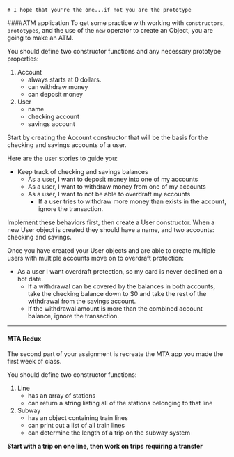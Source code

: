  	# I hope that you're the one...if not you are the prototype

####ATM application
To get some practice with working with `constructors`, `prototypes`, and the use of the `new` operator to create an Object, you are going to make an ATM.

You should define two constructor functions and any necessary prototype properties:

1. Account
	- always starts at 0 dollars.
	- can withdraw money
	- can deposit money
2. User
	- name
	- checking account
	- savings account

Start by creating the Account constructor that will be the basis for the checking and savings accounts of a user.

Here are the user stories to guide you:

- Keep track of checking and savings balances
	* As a user, I want to deposit money into one of my accounts
	* As a user, I want to withdraw money from one of my accounts
	* As a user, I want to not be able to overdraft my accounts
		- If a user tries to withdraw more money than exists in the account, ignore the transaction.
	
Implement these behaviors first, then create a User constructor. When a new User object is created they should have a name, and two accounts: checking and savings.

Once you have created your User objects and are able to create multiple users with multiple accounts move on to overdraft protection: 
- As a user I want overdraft protection, so my card is never declined on a hot date.
	- If a withdrawal can be covered by the balances in both accounts, take the checking
balance down to $0 and take the rest of the withdrawal from the savings account. 
	- If the withdrawal amount is more than the combined account balance, ignore the transaction.
___

#### MTA Redux

The second part of your assignment is recreate the MTA app you made the first week of class.

You should define two constructor functions:

1. Line
	- has an array of stations
	- can return a string listing all of the stations belonging to that line
2. Subway
	- has an object containing train lines
	- can print out a list of all train lines
	- can determine the length of a trip on 
	the subway system
	
**Start with a trip on one line, then work on trips requiring a transfer**

